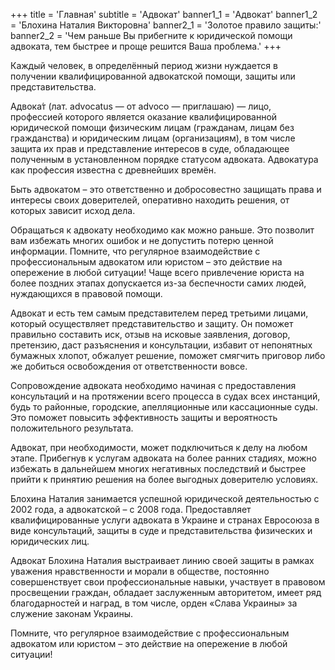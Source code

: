 +++
title = 'Главная'
subtitle = 'Адвокат'
banner1_1 = 'Адвокат'
banner1_2 = 'Блохина Наталия Викторовна'
banner2_1 = 'Золотое правило защиты:'
banner2_2 = 'Чем раньше Вы прибегните к юридической помощи адвоката, тем быстрее и проще решится Ваша проблема.'
+++

Каждый человек, в определённый период жизни нуждается в получении квалифицированной адвокатской помощи, защиты или представительства.

Адвока́т (лат. advocatus — от advoco — приглашаю) — лицо, профессией которого является оказание квалифицированной юридической помощи физическим лицам (гражданам, лицам без гражданства) и юридическим лицам (организациям), в том числе защита их прав и представление интересов в суде, обладающее полученным в установленном порядке статусом адвоката. Адвокатура как профессия известна с древнейших времён.

Быть адвокатом – это ответственно и добросовестно защищать права и интересы своих доверителей, оперативно находить решения, от которых зависит исход дела.

Обращаться к адвокату необходимо как можно раньше. Это позволит вам избежать многих ошибок и не допустить потерю ценной информации. Помните, что регулярное взаимодействие с профессиональным адвокатом или юристом – это действие на опережение в любой ситуации! Чаще всего привлечение юриста на более поздних этапах допускается из-за беспечности самих людей, нуждающихся в правовой помощи.

Адвокат и есть тем самым представителем перед третьими лицами, который осуществляет представительство и защиту. Он поможет правильно составить иск, отзыв на исковые заявления, договор, претензию, даст разъяснения и консультации, избавит от непонятных бумажных хлопот, обжалует решение, поможет смягчить приговор либо же добиться освобождения от ответственности вовсе.

Сопровождение адвоката необходимо начиная с предоставления консультаций и на протяжении всего процесса в судах всех инстанций, будь то районные, городские, апелляционные или кассационные суды. Это поможет повысить эффективность защиты и вероятность положительного результата.

Адвокат, при необходимости, может подключиться к делу на любом этапе. Прибегнув к услугам адвоката на более ранних стадиях, можно избежать в дальнейшем многих негативных последствий и быстрее прийти к принятию решения на более выгодных доверителю условиях.

Блохина Наталия занимается успешной юридической деятельностью с 2002 года, а адвокатской – с 2008 года. Предоставляет квалифицированные услуги адвоката в Украине и странах Евросоюза в виде консультаций, защиты в суде и представительства физических и юридических лиц.

Адвокат Блохина Наталия выстраивает линию своей защиты в рамках уважения нравственности и морали в обществе, постоянно совершенствует свои профессиональные навыки, участвует в правовом просвещении граждан, обладает заслуженным авторитетом, имеет ряд благодарностей и наград, в том числе, орден «Слава Украины» за служение законам Украины.

Помните, что регулярное взаимодействие с профессиональным адвокатом или юристом – это действие на опережение в любой ситуации!